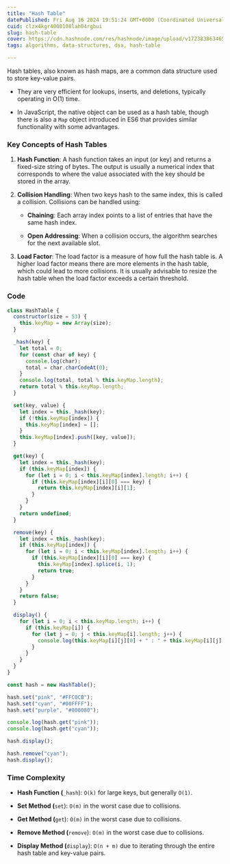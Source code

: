 ```yaml
---
title: "Hash Table"
datePublished: Fri Aug 16 2024 19:51:24 GMT+0000 (Coordinated Universal Time)
cuid: clzx4kgr4000108lah04rgbui
slug: hash-table
cover: https://cdn.hashnode.com/res/hashnode/image/upload/v1723838634657/ce56b7c2-9144-44c8-87ce-54e8bdbb2337.png
tags: algorithms, data-structures, dsa, hash-table

---
```


Hash tables, also known as hash maps, are a common data structure used to store key-value pairs.

* They are very efficient for lookups, inserts, and deletions, typically operating in O(1) time.
    
* In JavaScript, the native object can be used as a hash table, though there is also a `Map` object introduced in ES6 that provides similar functionality with some advantages.
    

### Key Concepts of Hash Tables

1. **Hash Function**: A hash function takes an input (or key) and returns a fixed-size string of bytes. The output is usually a numerical index that corresponds to where the value associated with the key should be stored in the array.
    
2. **Collision Handling**: When two keys hash to the same index, this is called a collision. Collisions can be handled using:
    
    * **Chaining**: Each array index points to a list of entries that have the same hash index.
        
    * **Open Addressing**: When a collision occurs, the algorithm searches for the next available slot.
        
3. **Load Factor**: The load factor is a measure of how full the hash table is. A higher load factor means there are more elements in the hash table, which could lead to more collisions. It is usually advisable to resize the hash table when the load factor exceeds a certain threshold.
    

### Code

```javascript
class HashTable {
  constructor(size = 53) {
    this.keyMap = new Array(size);
  }

  _hash(key) {
    let total = 0;
    for (const char of key) {
      console.log(char);
      total = char.charCodeAt(0);
    }
    console.log(total, total % this.keyMap.length);
    return total % this.keyMap.length;
  }

  set(key, value) {
    let index = this._hash(key);
    if (!this.keyMap[index]) {
      this.keyMap[index] = [];
    }
    this.keyMap[index].push([key, value]);
  }

  get(key) {
    let index = this._hash(key);
    if (this.keyMap[index]) {
      for (let i = 0; i < this.keyMap[index].length; i++) {
        if (this.keyMap[index][i][0] === key) {
          return this.keyMap[index][i][1];
        }
      }
    }
    return undefined;
  }

  remove(key) {
    let index = this._hash(key);
    if (this.keyMap[index]) {
      for (let i = 0; i < this.keyMap[index].length; i++) {
        if (this.keyMap[index][i][0] === key) {
          this.keyMap[index].splice(i, 1);
          return true;
        }
      }
    }
    return false;
  }

  display() {
    for (let i = 0; i < this.keyMap.length; i++) {
      if (this.keyMap[i]) {
        for (let j = 0; j < this.keyMap[i].length; j++) {
          console.log(this.keyMap[i][j][0] + " : " + this.keyMap[i][j][1]);
        }
      }
    }
  }
}
```

```javascript
const hash = new HashTable();

hash.set("pink", "#FFC0CB");
hash.set("cyan", "#00FFFF");
hash.set("purple", "#800080");

console.log(hash.get("pink"));
console.log(hash.get("cyan"));

hash.display();

hash.remove("cyan");
hash.display();
```

### Time Complexity

* **Hash Function (**`_hash`): `O(k)` for large keys, but generally `O(1)`.
    
* **Set Method (**`set`): `O(m)` in the worst case due to collisions.
    
* **Get Method (**`get`): `O(m)` in the worst case due to collisions.
    
* **Remove Method (**`remove`): `O(m)` in the worst case due to collisions.
    
* **Display Method (**`display`): `O(n + m)` due to iterating through the entire hash table and key-value pairs.